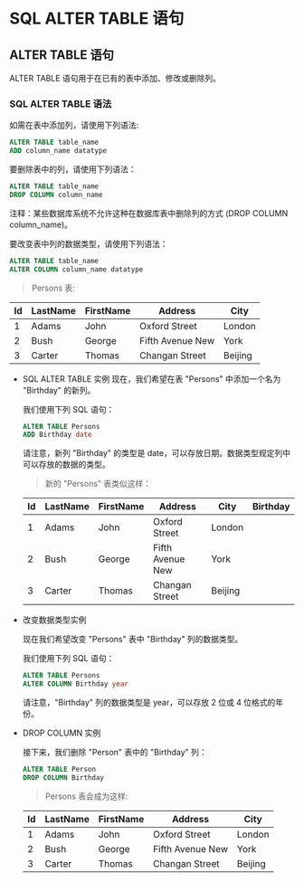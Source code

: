 # SQL ALTER TABLE 语句

## ALTER TABLE 语句
ALTER TABLE 语句用于在已有的表中添加、修改或删除列。

### SQL ALTER TABLE 语法
如需在表中添加列，请使用下列语法:

```sql
ALTER TABLE table_name
ADD column_name datatype
```
要删除表中的列，请使用下列语法：

```sql
ALTER TABLE table_name 
DROP COLUMN column_name
```
注释：某些数据库系统不允许这种在数据库表中删除列的方式 (DROP COLUMN column_name)。

要改变表中列的数据类型，请使用下列语法：

```sql
ALTER TABLE table_name
ALTER COLUMN column_name datatype
```

> Persons 表:


Id |	LastName	|FirstName	|Address	|City
---|-------------|------------|-----------|---
1	|Adams	|John	|Oxford Street	|London
2	|Bush	|George	|Fifth Avenue	New |York
3	|Carter	|Thomas	|Changan Street	|Beijing

- SQL ALTER TABLE 实例
	现在，我们希望在表 "Persons" 中添加一个名为 "Birthday" 的新列。
	
	我们使用下列 SQL 语句：
	
	```sql
	ALTER TABLE Persons
	ADD Birthday date
	```
	请注意，新列 "Birthday" 的类型是 date，可以存放日期。数据类型规定列中可以存放的数据的类型。
	
	> 新的 "Persons" 表类似这样：
	
	Id |	LastName	|FirstName	|Address	|City | Birthday
	---|-------------|------------|-----------|---|--------
	1	|Adams	|John	|Oxford Street	|London |
	2	|Bush	|George	|Fifth Avenue	New |York |
	3	|Carter	|Thomas	|Changan Street	|Beijing |
- 改变数据类型实例
	
	现在我们希望改变 "Persons" 表中 "Birthday" 列的数据类型。
	
	我们使用下列 SQL 语句：

	```sql
	ALTER TABLE Persons
	ALTER COLUMN Birthday year
	```
	请注意，"Birthday" 列的数据类型是 year，可以存放 2 位或 4 位格式的年份。

- DROP COLUMN 实例

	接下来，我们删除 "Person" 表中的 "Birthday" 列：

	```sql
	ALTER TABLE Person
	DROP COLUMN Birthday
	```
	
	> Persons 表会成为这样:

	Id |	LastName	|FirstName	|Address	|City
	---|-------------|------------|-----------|---
	1	|Adams	|John	|Oxford Street	|London
	2	|Bush	|George	|Fifth Avenue	New |York
	3	|Carter	|Thomas	|Changan Street	|Beijing
